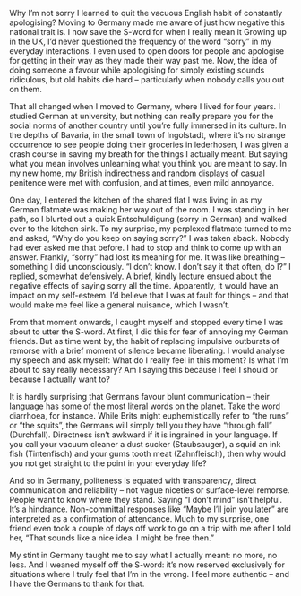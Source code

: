 Why I’m not sorry I learned to quit the vacuous English habit of constantly apologising? Moving to Germany made me aware of just how negative this national trait is. I now save the S-word for when I really mean it Growing up in the UK, I’d never questioned the frequency of the word “sorry” in my everyday interactions. I even used to open doors for people and apologise for getting in their way as they made their way past me. Now, the idea of doing someone a favour while apologising for simply existing sounds ridiculous, but old habits die hard – particularly when nobody calls you out on them. 

That all changed when I moved to Germany, where I lived for four years. I studied German at university, but nothing can really prepare you for the social norms of another country until you’re fully immersed in its culture. In the depths of Bavaria, in the small town of Ingolstadt, where it’s no strange occurrence to see people doing their groceries in lederhosen, I was given a crash course in saving my breath for the things I actually meant. But saying what you mean involves unlearning what you think you are meant to say. In my new home, my British indirectness and random displays of casual penitence were met with confusion, and at times, even mild annoyance.

One day, I entered the kitchen of the shared flat I was living in as my German flatmate was making her way out of the room. I was standing in her path, so I blurted out a quick Entschuldigung (sorry in German) and walked over to the kitchen sink. To my surprise, my perplexed flatmate turned to me and asked, “Why do you keep on saying sorry?” I was taken aback. Nobody had ever asked me that before. I had to stop and think to come up with an answer. Frankly, “sorry” had lost its meaning for me. It was like breathing – something I did unconsciously. “I don’t know. I don’t say it that often, do I?” I replied, somewhat defensively. A brief, kindly lecture ensued about the negative effects of saying sorry all the time. Apparently, it would have an impact on my self-esteem. I’d believe that I was at fault for things – and that would make me feel like a general nuisance, which I wasn’t. 

From that moment onwards, I caught myself and stopped every time I was about to utter the S-word. At first, I did this for fear of annoying my German friends. But as time went by, the habit of replacing impulsive outbursts of remorse with a brief moment of silence became liberating. I would analyse my speech and ask myself: What do I really feel in this moment? Is what I’m about to say really necessary? Am I saying this because I feel I should or because I actually want to? 

It is hardly surprising that Germans favour blunt communication – their language has some of the most literal words on the planet. Take the word diarrhoea, for instance. While Brits might euphemistically refer to “the runs” or “the squits”, the Germans will simply tell you they have “through fall” (Durchfall). Directness isn’t awkward if it is ingrained in your  language. If you call your vacuum cleaner a dust sucker (Staubsauger), a squid an ink fish (Tintenfisch) and your gums tooth meat (Zahnfleisch), then why would you not get straight to the point in your everyday life?

And so in Germany, politeness is equated with transparency, direct communication and reliability – not vague niceties or surface-level remorse. People want to know where they stand. Saying “I don’t mind” isn’t helpful. It’s a hindrance. Non-committal responses like “Maybe I’ll join you later” are interpreted as a confirmation of attendance. Much to my surprise, one friend even took a couple of days off work to go on a trip with me after I told her, “That sounds like a nice idea. I might be free then.”

My stint in Germany taught me to say what I actually meant: no more, no less. And I weaned myself off the S-word: it’s now reserved exclusively for situations where I truly feel that I’m in the wrong. I feel more authentic – and I have the Germans to thank for that.